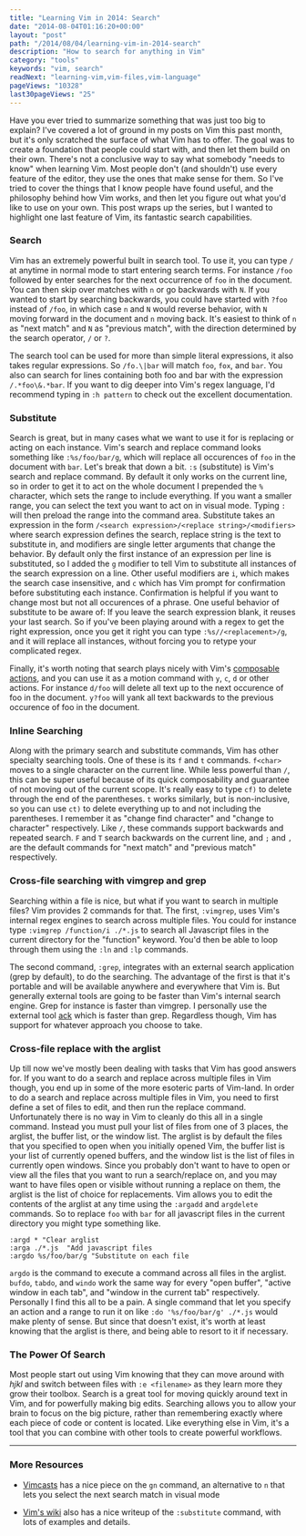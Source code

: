 ```yaml
---
title: "Learning Vim in 2014: Search"
date: "2014-08-04T01:16:20+00:00"
layout: "post"
path: "/2014/08/04/learning-vim-in-2014-search"
description: "How to search for anything in Vim"
category: "tools"
keywords: "vim, search"
readNext: "learning-vim,vim-files,vim-language"
pageViews: "10328"
last30pageViews: "25"
---
```


Have you ever tried to summarize something that was just too big to explain?  I've covered a lot of ground in my posts on Vim this past month, but it's only scratched the surface of what Vim has to offer.  The goal was to create a foundation that people could start with, and then let them build on their own. There's not a conclusive way to say what somebody "needs to know" when learning Vim.  Most people don't (and shouldn't) use every feature of the editor, they use the ones that make sense for them.  So I've tried to cover the things that I know people have found useful, and the philosophy behind how Vim works, and then let you figure out what you'd like to use on your own.  This post wraps up the series, but I wanted to highlight one last feature of Vim, its fantastic search capabilities.

### Search

Vim has an extremely powerful built in search tool.  To use it, you can type `/` at anytime in normal mode to start entering search terms.  For instance `/foo` followed by enter searches for the next occurrence of `foo` in the document.  You can then skip over matches with `n` or go backwards with `N`.  If you wanted to start by searching backwards, you could have started with `?foo` instead of `/foo`, in which case `n` and `N` would reverse behavior, with `N` moving forward in the document and `n` moving back.  It's easiest to think of `n` as "next match" and `N` as "previous match", with the direction determined by the search operator, `/` or `?`.

The search tool can be used for more than simple literal expressions, it also takes regular expressions.  So `/fo.\|bar` will match `foo`, `fox`, and `bar`.  You also can search for lines containing both foo and bar with the expression `/.*foo\&.*bar`.  If you want to dig deeper into Vim's regex language, I'd recommend typing in `:h pattern` to check out the excellent documentation.

### Substitute

Search is great, but in many cases what we want to use it for is replacing or acting on each instance.  Vim's search and replace command looks something like `:%s/foo/bar/g`, which will replace all occurences of `foo` in the document with `bar`.  Let's break that down a bit.  `:s` (substitute) is Vim's search and replace command.  By default it only works on the current line, so in order to get it to act on the whole document I prepended the `%` character, which sets the range to include everything.  If you want a smaller range, you can select the text you want to act on in visual mode. Typing `:` will then preload the range into the command area.  Substitute takes an expression in the form `/<search expression>/<replace string>/<modifiers>`  where search expression defines the search, replace string is the text to substitute in, and modifiers are single letter arguments that change the behavior.  By default only the first instance of an expression per line is substituted, so I added the `g` modifier to tell Vim to substitute all instances of the search expression on a line.  Other useful modifiers are `i`, which makes the search case insensitive, and `c` which has Vim prompt for confirmation before substituting each instance. Confirmation is helpful if you want to change most but not all occurences of a phrase. One useful behavior of substitute to be aware of: If you leave the search expression blank, it reuses your last search.  So if you've been playing around with a regex to get the right expression, once you get it right you can type `:%s//<replacement>/g`, and it will replace all instances, without forcing you to retype your complicated regex.

Finally, it's worth noting that search plays nicely with Vim's [composable actions][vimaslanguage], and you can use it as a motion command with `y`, `c`, `d` or other actions.  For instance `d/foo` will delete all text up to the next occurence of foo in the document. `y?foo` will yank all text backwards to the previous occurence of foo in the document.

### Inline Searching

Along with the primary search and substitute commands, Vim has other specialty searching tools.  One of these is its `f` and `t` commands. `f<char>` moves to a single character on the current line.  While less powerful than `/`, this can be super useful because of its quick composability and guarantee of not moving out of the current scope.  It's really easy to type `cf)` to delete through the end of the parentheses.  `t` works similarly, but is non-inclusive, so you can use `ct)` to delete everything up to and not including the parentheses.  I remember it as "change find character" and "change to character" respectively.  Like `/`, these commands support backwards and repeated search.  `F` and `T` search backwards on the current line, and `;` and `,` are the default commands for "next match" and "previous match" respectively.

### Cross-file searching with vimgrep and grep

Searching within a file is nice, but what if you want to search in multiple files?  Vim provides 2 commands for that.  The first, `:vimgrep`, uses Vim's internal regex engines to search across multiple files. You could for instance type `:vimgrep /function/i ./*.js` to search all Javascript files in the current directory for the "function" keyword.  You'd then be able to loop through them using the `:ln` and `:lp` commands.

The second command, `:grep`, integrates with an external search application (grep by default), to do the searching.  The advantage of the first is that it's portable and will be available anywhere and everywhere that Vim is.  But generally external tools are going to be faster than Vim's internal search engine.  Grep for instance is faster than vimgrep.  I personally use the external tool [ack][ack] which is faster than grep.  Regardless though, Vim has support for whatever approach you choose to take.

### Cross-file replace with the arglist

Up till now we've mostly been dealing with tasks that Vim has good answers for.  If you want to do a search and replace across multiple files in Vim though, you end up in some of the more esoteric parts of Vim-land.  In order to do a search and replace across multiple files in Vim, you need to first define a set of files to edit, and then run the replace command.  Unfortunately there is no way in Vim to cleanly do this all in a single command.  Instead you must pull your list of files from one of 3 places, the arglist, the buffer list, or the window list.  The arglist is by default the files that you specified to open when you initially opened Vim, the buffer list is your list of currently opened buffers, and the window list is the list of files in currently open windows.  Since you probably don't want to have to open or view all the files that you want to run a search/replace on, and you may want to have files open or visible without running a replace on them, the arglist is the list of choice for replacements.  Vim allows you to edit the contents of the arglist at any time using the `:argadd` and `argdelete` commands.  So to replace `foo` with `bar` for all javascript files in the current directory you might type something like.

```vimscript
:argd * "Clear arglist
:arga ./*.js  "Add javascript files
:argdo %s/foo/bar/g "Substitute on each file
```

`argdo` is the command to execute a command across all files in the arglist.  `bufdo`, `tabdo`, and `windo` work the same way for every "open buffer", "active window in each tab", and "window in the current tab" respectively. Personally I find this all to be a pain.  A single command that let you specify an action and a range to run it on like `:do '%s/foo/bar/g' ./*.js` would make plenty of sense.  But since that doesn't exist, it's worth at least knowing that the arglist is there, and being able to resort to it if necessary.

### The Power Of Search

Most people start out using Vim knowing that they can move around with *hjkl* and switch between files with `:e <filename>` as they learn more they grow their toolbox. Search is a great tool for moving quickly around text in Vim, and for powerfully making big edits.  Searching allows you to allow your brain to focus on the big picture, rather than remembering exactly where each piece of code or content is located. Like everything else in Vim, it's a tool that you can combine with other tools to create powerful workflows.

---



### More Resources

- [Vimcasts](http://vimcasts.org/episodes/operating-on-search-matches-using-gn/) has a nice piece on the `gn` command, an alternative to `n` that lets you select the next search match in visual mode

- [Vim's wiki](http://vim.wikia.com/wiki/Search_and_replace) also has a nice writeup of the `:substitute` command, with lots of examples and details.




[vim2014]: http://benmccormick.org/tag/learning-vim-in-2014/
[vimaslanguage]:http://benmccormick.org/2014/07/02/learning-vim-in-2014-vim-as-language/
[ack]: http://beyondgrep.com/
